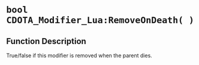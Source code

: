 # `bool CDOTA_Modifier_Lua:RemoveOnDeath( )`
## Function Description
True/false if this modifier is removed when the parent dies.
